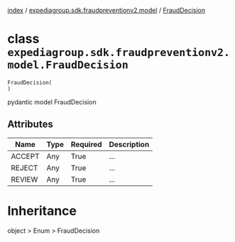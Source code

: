 [index](index.md) /
[expediagroup.sdk.fraudpreventionv2.model](expediagroup.sdk.fraudpreventionv2.model.md)
/ [FraudDecision](FraudDecision.md)

# class `expediagroup.sdk.fraudpreventionv2.model.FraudDecision`

```
FraudDecision(
)
```

pydantic model FraudDecision

## Attributes

| Name   | Type | Required | Description |
| ------ | ---- | -------- | ----------- |
| ACCEPT | Any  | True     | …           |
| REJECT | Any  | True     | …           |
| REVIEW | Any  | True     | …           |

# Inheritance

object > Enum > FraudDecision
